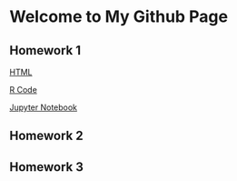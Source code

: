 # Welcome to My Github Page
## Homework 1

[HTML](https://bu-ie-360.github.io/spring22-adrianliakof/files/Homework1tml)


[R Code](https://github.com/BU-IE-360/spring22-adrianliakof/blob/gh-pages/files/Homework1.r)


[Jupyter Notebook](https://github.com/BU-IE-360/spring22-adrianliakof/blob/gh-pages/files/Homework1.ipynb)

## Homework 2
## Homework 3
